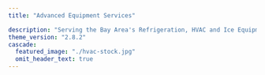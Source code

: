 ```yaml
---
title: "Advanced Equipment Services"

description: "Serving the Bay Area's Refrigeration, HVAC and Ice Equipment needs for almost 30 years.  We specialize in construction, maintenance, sales and service for commercial and industrial businesses.  See our Services page to view a list of some of the services that we offer."
theme_version: "2.8.2"
cascade:
  featured_image: "./hvac-stock.jpg"
  omit_header_text: true
---
```

